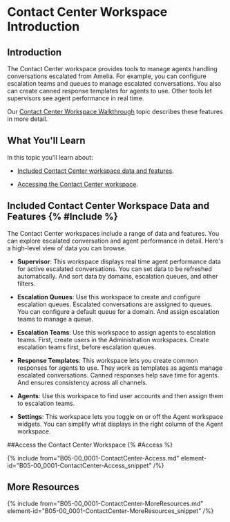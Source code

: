 # Contact Center Workspace Introduction

## Introduction

The Contact Center workspace provides tools to manage agents handling conversations escalated from  Amelia. For example, you can configure escalation teams and queues to manage escalated conversations. You also can create canned response templates for agents to use. Other tools let supervisors see agent performance in real time.

Our [Contact Center Workspace Walkthrough](B05-00_0002-Contact-Center-Workspace-Walkthrough.md) topic describes these features in more detail.

## What You'll Learn

In this topic you'll learn about:

* [Included Contact Center workspace data and features](#Include).

* [Accessing the Contact Center workspace](#Access).

## Included Contact Center Workspace Data and Features {% #Include %}

The Contact Center workspaces include a range of data and features. You can explore escalated conversation and agent performance in detail. Here's a high-level view of data you can browse.

* **Supervisor**: This workspace displays real time agent performance data for active escalated conversations. You can set data to be refreshed automatically. And sort data by domains, escalation queues, and other filters.

* **Escalation Queues**: Use this workspace to create and configure escalation queues. Escalated conversations are assigned to queues. You can configure a default queue for a domain. And assign escalation teams to manage a queue.

* **Escalation Teams**: Use this workspace to assign agents to escalation teams. First, create users in the Administration workspaces. Create escalation teams first, before escalation queues.

* **Response Templates**: This workspace lets you create common responses for agents to use. They work as templates as agents manage escalated conversations. Canned responses help save time for agents. And ensures consistency across all channels.

* **Agents**: Use this workspace to find user accounts and then assign them to escalation teams.

* **Settings**: This workspace lets you toggle on or off the Agent workspace widgets. You can simplify what displays in the right column of the Agent workspace.

##Access the Contact Center Workspace {% #Access %}

{% include from="B05-00_0001-ContactCenter-Access.md" element-id="B05-00_0001-ContactCenter-Access_snippet" /%}

## More Resources

{% include from="B05-00_0001-ContactCenter-MoreResources.md" element-id="B05-00_0001-ContactCenter-MoreResources_snippet" /%}

